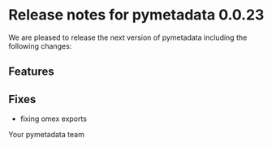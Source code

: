 # Release notes for pymetadata 0.0.23

We are pleased to release the next version of pymetadata including the 
following changes:

## Features

## Fixes
- fixing omex exports

Your pymetadata team
